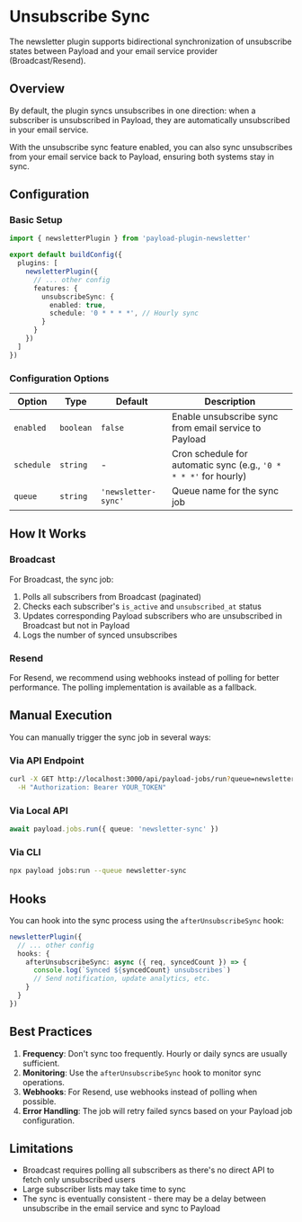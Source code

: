# Unsubscribe Sync

The newsletter plugin supports bidirectional synchronization of unsubscribe states between Payload and your email service provider (Broadcast/Resend).

## Overview

By default, the plugin syncs unsubscribes in one direction: when a subscriber is unsubscribed in Payload, they are automatically unsubscribed in your email service. 

With the unsubscribe sync feature enabled, you can also sync unsubscribes from your email service back to Payload, ensuring both systems stay in sync.

## Configuration

### Basic Setup

```typescript
import { newsletterPlugin } from 'payload-plugin-newsletter'

export default buildConfig({
  plugins: [
    newsletterPlugin({
      // ... other config
      features: {
        unsubscribeSync: {
          enabled: true,
          schedule: '0 * * * *', // Hourly sync
        }
      }
    })
  ]
})
```

### Configuration Options

| Option | Type | Default | Description |
|--------|------|---------|-------------|
| `enabled` | `boolean` | `false` | Enable unsubscribe sync from email service to Payload |
| `schedule` | `string` | - | Cron schedule for automatic sync (e.g., `'0 * * * *'` for hourly) |
| `queue` | `string` | `'newsletter-sync'` | Queue name for the sync job |

## How It Works

### Broadcast

For Broadcast, the sync job:
1. Polls all subscribers from Broadcast (paginated)
2. Checks each subscriber's `is_active` and `unsubscribed_at` status
3. Updates corresponding Payload subscribers who are unsubscribed in Broadcast but not in Payload
4. Logs the number of synced unsubscribes

### Resend

For Resend, we recommend using webhooks instead of polling for better performance. The polling implementation is available as a fallback.

## Manual Execution

You can manually trigger the sync job in several ways:

### Via API Endpoint

```bash
curl -X GET http://localhost:3000/api/payload-jobs/run?queue=newsletter-sync \
  -H "Authorization: Bearer YOUR_TOKEN"
```

### Via Local API

```typescript
await payload.jobs.run({ queue: 'newsletter-sync' })
```

### Via CLI

```bash
npx payload jobs:run --queue newsletter-sync
```

## Hooks

You can hook into the sync process using the `afterUnsubscribeSync` hook:

```typescript
newsletterPlugin({
  // ... other config
  hooks: {
    afterUnsubscribeSync: async ({ req, syncedCount }) => {
      console.log(`Synced ${syncedCount} unsubscribes`)
      // Send notification, update analytics, etc.
    }
  }
})
```

## Best Practices

1. **Frequency**: Don't sync too frequently. Hourly or daily syncs are usually sufficient.
2. **Monitoring**: Use the `afterUnsubscribeSync` hook to monitor sync operations.
3. **Webhooks**: For Resend, use webhooks instead of polling when possible.
4. **Error Handling**: The job will retry failed syncs based on your Payload job configuration.

## Limitations

- Broadcast requires polling all subscribers as there's no direct API to fetch only unsubscribed users
- Large subscriber lists may take time to sync
- The sync is eventually consistent - there may be a delay between unsubscribe in the email service and sync to Payload